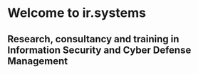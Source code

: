 # Welcome to ir.systems
## Research, consultancy and training in Information Security and Cyber Defense Management  
